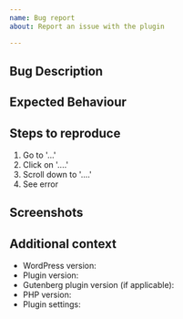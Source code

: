 ```yaml
---
name: Bug report
about: Report an issue with the plugin

---
```


## Bug Description

<!-- Please describe what the bug is. -->

## Expected Behaviour

<!-- Please describe what the expected behaviour should be. -->

## Steps to reproduce

<!-- Please provide detailed steps on how to reproduce the bug. Provide a URL where the issue can be seen on the frontend when possible, otherwise go to “View source” in the browser and copy all to paste in a [Gist](https://gist.github.com/) and share it. -->

1. Go to '...'
2. Click on '....'
3. Scroll down to '....'
4. See error

## Screenshots

<!-- If applicable, please add screenshots to help explain your problem. Bonus points for videos! -->

## Additional context

<!-- Since 2.7.0, you can generate a report that can be used to debug any specific issues you're having. Please create an export and dump the content here. [Visit here for more information](https://support.cloudinary.com/hc/en-us/articles/360022260599-How-to-generate-a-system-report-on-the-WordPress-plugin-) --> 
<!-- Otherwise, please complete the following information. -->
 - WordPress version:
 - Plugin version:
 - Gutenberg plugin version (if applicable):
 - PHP version:
 - Plugin settings:

<!-- Please add any additional information about the bug. Ideal dumping your [Site Health](https://wordpress.org/support/wordpress-version/version-5-2/#site-health-check) information here as well. -->
